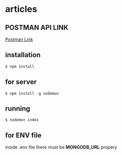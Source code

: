 # articles

## POSTMAN API LINK

[Postman Link](https://www.getpostman.com/collections/44e00c2d8f14bd2f8791)

## installation 

```bash
$ npm install
```

## for server

```
$ npm install -g nodemon
```


## running

```
$ nodemon index
```

## for ENV file

inside .env file there must be **MONGODB_URL** propery

